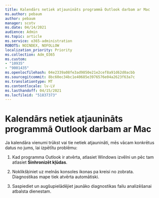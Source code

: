 ```yaml
---
title: Kalendārs netiek atjaunināts programmā Outlook darbam ar Mac
ms.author: pebaum
author: pebaum
manager: scotv
ms.date: 04/14/2021
audience: Admin
ms.topic: article
ms.service: o365-administration
ROBOTS: NOINDEX, NOFOLLOW
localization_priority: Priority
ms.collection: Adm_O365
ms.custom:
- "10935"
- "9001435"
ms.openlocfilehash: 04e2339a08fe3ad9850e21e2cef8a91d62d0acbb
ms.sourcegitcommit: 8bc60ec34bc1e40685e3976576e04a2623f63a7c
ms.translationtype: MT
ms.contentlocale: lv-LV
ms.lasthandoff: 04/15/2021
ms.locfileid: "51837373"
---
```

# <a name="calendar-not-updating-outlook-for-mac"></a>Kalendārs netiek atjaunināts programmā Outlook darbam ar Mac

Ja kalendāra vienumi trūkst vai tie netiek atjaunināti, mēs vācam konkrētus datus no jums, lai izpētītu problēmu:

1. Kad programma Outlook ir atvērta, atlasiet Windows izvēlni un pēc tam atlasiet **Sinhronizēt kļūdas**.

1. Noklikšķiniet uz melnās konsoles ikonas pa kreisi no zobrata. Diagnostikas mape tiek atvērta automātiski.

1. Saspiediet un augšupielādējiet jaunāko diagnostikas failu analizēšanai atbalsta dienestam.